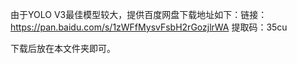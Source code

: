 由于YOLO V3最佳模型较大，提供百度网盘下载地址如下：链接：https://pan.baidu.com/s/1zWFfMysvFsbH2rGozjlrWA 
提取码：35cu

下载后放在本文件夹即可。